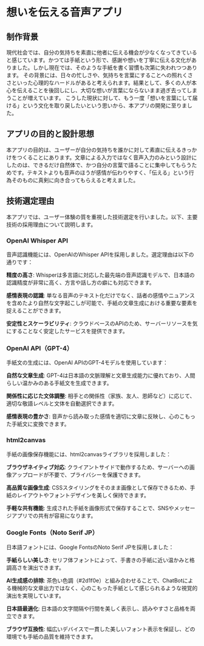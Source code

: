 # 想いを伝える音声アプリ

## 制作背景

現代社会では、自分の気持ちを素直に他者に伝える機会が少なくなってきていると感じています。かつては手紙という形で、感謝や想いを丁寧に伝える文化がありました。しかし現在では、そのような手紙を書く習慣も次第に失われつつあります。
その背景には、日々の忙しさや、気持ちを言葉にすることへの照れくささといった心理的なハードルがあると考えられます。結果として、多くの人が本心を伝えることを後回しにし、大切な想いが言葉にならないまま過ぎ去ってしまうことが増えています。
こうした現状に対して、もう一度「想いを言葉にして届ける」という文化を取り戻したいという思いから、本アプリの開発に至りました。

## アプリの目的と設計思想

本アプリの目的は、ユーザーが自分の気持ちを誰かに対して素直に伝えるきっかけをつくることにあります。文章による入力ではなく音声入力のみという設計にしたのは、できるだけ自然体で、かつ自分の言葉で語ることに集中してもらうためです。テキストよりも音声のほうが感情が伝わりやすく、「伝える」という行為そのものに真剣に向き合ってもらえると考えました。

## 技術選定理由

本アプリでは、ユーザー体験の質を重視した技術選定を行いました。以下、主要技術の採用理由について説明します。

### OpenAI Whisper API
音声認識機能には、OpenAIのWhisper APIを採用しました。選定理由は以下の通りです：

**精度の高さ**: Whisperは多言語に対応した最先端の音声認識モデルで、日本語の認識精度が非常に高く、方言や話し方の癖にも対応できます。

**感情表現の認識**: 単なる音声のテキスト化だけでなく、話者の感情やニュアンスを含めたより自然な文字起こしが可能で、手紙の文章生成における重要な要素を捉えることができます。

**安定性とスケーラビリティ**: クラウドベースのAPIのため、サーバーリソースを気にすることなく安定したサービスを提供できます。

### OpenAI API（GPT-4）
手紙文の生成には、OpenAI APIのGPT-4モデルを使用しています：

**自然な文章生成**: GPT-4は日本語の文脈理解と文章生成能力に優れており、人間らしい温かみのある手紙文を生成できます。

**関係性に応じた文体調整**: 相手との関係性（家族、友人、恩師など）に応じて、適切な敬語レベルと文体を自動選択できます。

**感情表現の豊かさ**: 音声から読み取った感情を適切に文章に反映し、心のこもった手紙文に変換できます。

### html2canvas
手紙の画像保存機能には、html2canvasライブラリを採用しました：

**ブラウザネイティブ対応**: クライアントサイドで動作するため、サーバーへの画像アップロードが不要で、プライバシーを保護できます。

**高品質な画像生成**: CSSスタイリングをそのまま画像として保存できるため、手紙のレイアウトやフォントデザインを美しく保持できます。

**手軽な共有機能**: 生成された手紙を画像形式で保存することで、SNSやメッセージアプリでの共有が容易になります。

### Google Fonts（Noto Serif JP）
日本語フォントには、Google FontsのNoto Serif JPを採用しました：

**手紙らしい美しさ**: セリフ体フォントによって、手書きの手紙に近い温かみと格調高さを演出できます。

**AI生成感の排除**: 茶色い色調（#2d1f0e）と組み合わせることで、ChatBotによる機械的な文章出力ではなく、心のこもった手紙として感じられるような視覚的演出を実現しています。

**日本語最適化**: 日本語の文字間隔や行間を美しく表示し、読みやすさと品格を両立できます。

**ブラウザ互換性**: 幅広いデバイスで一貫した美しいフォント表示を保証し、どの環境でも手紙の品質を維持できます。
